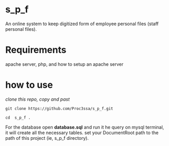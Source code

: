 # s_p_f
An online system to keep digitized form of employee personal files (staff personal files).
# Requirements
apache server,
php,
and how to setup an apache server
# how to use

*clone this repo, copy and past*
```
git clone https://github.com/Proc3ssa/s_p_f.git
```
```
cd  s_p_f .
```
For the database open **database.sql** and run it he query  on mysql terminal, it will create all the necessary tables.
set your DocumentRoot path to the path of this project (ie, s_p_f directory).
